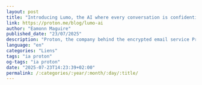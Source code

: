```yaml
---
layout: post
title: "Introducing Lumo, the AI where every conversation is confidential"
link: https://proton.me/blog/lumo-ai
author: "Eamonn Maguire"
published_date: "23/07/2025"
description: "Proton, the company behind the encrypted email service Proton Mail, has launched an AI assistant aimed at preserving user privacy. The new chatbot, called Lumo, can summarize documents, generate code, write emails, and more, while storing data locally on users’ devices. Proton says it will protect this information using “zero-access” encryption, which grants users an encryption key that only they can use to view their content, preventing third parties, including Proton, from accessing the information. This helps ensure that Proton can’t share user data with advertisers or governments, or use it for training large language models, Proton says."
language: "en"
categories: "Liens"
tags: "ia proton"
og-tags: "ia proton"
date: "2025-07-23T14:23:39+02:00"
permalink: /:categories/:year/:month/:day/:title/
---
```

